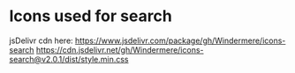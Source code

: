 # Icons used for search
jsDelivr cdn here: https://www.jsdelivr.com/package/gh/Windermere/icons-search
https://cdn.jsdelivr.net/gh/Windermere/icons-search@v2.0.1/dist/style.min.css
